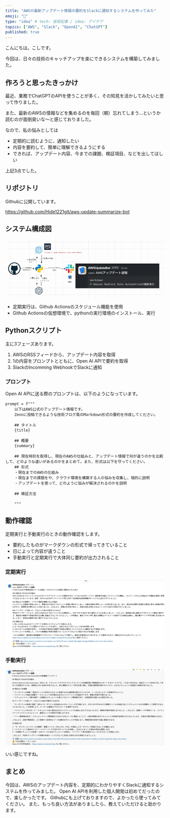 ```yaml
---
title: "AWSの最新アップデート情報の要約をSlackに通知するシステムを作ってみた"
emoji: "🔔"
type: "idea" # tech: 技術記事 / idea: アイデア
topics: ["AWS", "Slack", "OpenAI", "ChatGPT"]
published: true
---
```


こんにちは。こしです。

今回は、日々の技術のキャッチアップを楽にできるシステムを構築してみました。

## 作ろうと思ったきっかけ
最近、業務でChatGPTのAPIを使うことが多く、その知見を活かしてみたいと思って作りました。

また、最新のAWSの情報などを集めるのを毎回（朝）忘れてしまう...というか読むのが面倒臭いな～と感じておりました。

なので、私の悩みとしては
- 定期的に読むように、通知したい
- 内容を要約して、簡単に理解できるようにする
- できれば、アップデート内容、今までの課題、検証項目、などを出してほしい

上記3点でした。

## リポジトリ
Githubに公開しています。

https://github.com/Hide1221git/aws-update-summarize-bot

## システム構成図

![システム構成図](/images/aws-summarize-architecture.png)

- 定期実行は、Github Actionsのスケジュール機能を使用
- Github Actionsの仮想環境で、pythonの実行環境のインストール、実行

## Pythonスクリプト

主に3フェーズあります。

1. AWSのRSSフィードから、アップデート内容を取得
2. 1の内容をプロンプトとともに、Open AI APIで要約を取得
3. SlackのIncomming WebhookでSlackに通知

### プロンプト

Open AI APIに送る際のプロンプトは、以下のようになっています。
```
prompt = f"""
    以下はAWS公式のアップデート情報です。
    Zennに投稿できるような技術ブログ風のMarkdown形式の要約を作成してください。

    ## タイトル
    {title}

    ## 概要
    {summary}

    ## 現在時刻を取得し、現在のAWSの仕組みと、アップデート情報で何が違うのかを比較して、どのような違いがあるのかをまとめて。また、形式は以下を守ってください。
    ## 形式
    ・現在までのAWSの仕組み
    ・現在までの課題をや、クラウド環境を構築する人の悩みを収集し、端的に説明
    ・アップデートを使って、どのように悩みが解決されるのかを説明

    ## 検証方法

    """
```

## 動作確認

定期実行と手動実行のときの動作確認をします。

- 要約したものがマークダウンの形式で帰ってきていること
- 日によって内容が違うこと
- 手動実行と定期実行で大体同じ要約が出力されること

### 定期実行
![定期実行](/images/trial-auto.png)

### 手動実行
![手動実行](/images/trial-manual.png)

いい感じですね。

## まとめ
今回は、AWSのアップデート内容を、定期的にわかりやすくSlackに通知するシステムを作ってみました。
Open AI APIを利用した個人開発は初めてだったので、楽しかったです。
Githubにも上げておりますので、よかったら使ってみてください。
また、もっち良い方法がありましたら、教えていただけると助かります。

